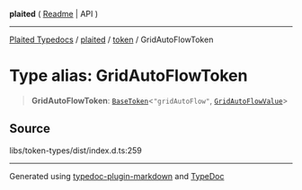 **plaited** ( [Readme](../../README.md) \| API )

***

[Plaited Typedocs](../../../modules.md) / [plaited](../../modules.md) / [token](../README.md) / GridAutoFlowToken

# Type alias: GridAutoFlowToken

> **GridAutoFlowToken**: [`BaseToken`](BaseToken.md)\<`"gridAutoFlow"`, [`GridAutoFlowValue`](GridAutoFlowValue.md)\>

## Source

libs/token-types/dist/index.d.ts:259

***

Generated using [typedoc-plugin-markdown](https://www.npmjs.com/package/typedoc-plugin-markdown) and [TypeDoc](https://typedoc.org/)
